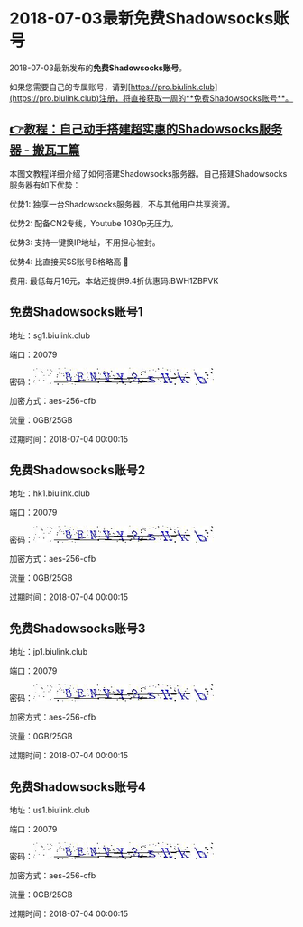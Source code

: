# 2018-07-03最新**免费Shadowsocks账号**

2018-07-03最新发布的**免费Shadowsocks账号**。

如果您需要自己的专属账号，请到[https://pro.biulink.club](https://pro.biulink.club)注册，将直接获取一周的**免费Shadowsocks账号**。

## [👉教程：自己动手搭建超实惠的Shadowsocks服务器 - 搬瓦工篇](https://github.com/Biulink/ShadowsocksTutorials/blob/master/%E6%95%99%E6%82%A8%E8%87%AA%E5%B7%B1%E5%8A%A8%E6%89%8B%E6%90%AD%E5%BB%BA%E8%B6%85%E5%AE%9E%E6%83%A0%E7%9A%84Shadowsocks%E6%9C%8D%E5%8A%A1%E5%99%A8%20-%20%E6%90%AC%E7%93%A6%E5%B7%A5%E7%AF%87.md)
  
  本图文教程详细介绍了如何搭建Shadowsocks服务器。自己搭建Shadowsocks服务器有如下优势：

  优势1: 独享一台Shadowsocks服务器，不与其他用户共享资源。

  优势2: 配备CN2专线，Youtube 1080p无压力。

  优势3: 支持一键换IP地址，不用担心被封。

  优势4: 比直接买SS账号B格略高 🙂

  费用: 最低每月16元，本站还提供9.4折优惠码:BWH1ZBPVK  
## 免费Shadowsocks账号1

地址：sg1.biulink.club

端口：20079

密码：![免费Shadowsocks账号密码](../password/e4d7abba-8464-43a2-9a04-156d9c1a77d5.jpg)

加密方式：aes-256-cfb

流量：0GB/25GB

过期时间：2018-07-04 00:00:15

## 免费Shadowsocks账号2

地址：hk1.biulink.club

端口：20079

密码：![免费Shadowsocks账号密码](../password/e4d7abba-8464-43a2-9a04-156d9c1a77d5.jpg)

加密方式：aes-256-cfb

流量：0GB/25GB

过期时间：2018-07-04 00:00:15

## 免费Shadowsocks账号3

地址：jp1.biulink.club

端口：20079

密码：![免费Shadowsocks账号密码](../password/e4d7abba-8464-43a2-9a04-156d9c1a77d5.jpg)

加密方式：aes-256-cfb

流量：0GB/25GB

过期时间：2018-07-04 00:00:15

## 免费Shadowsocks账号4

地址：us1.biulink.club

端口：20079

密码：![免费Shadowsocks账号密码](../password/e4d7abba-8464-43a2-9a04-156d9c1a77d5.jpg)

加密方式：aes-256-cfb

流量：0GB/25GB

过期时间：2018-07-04 00:00:15

